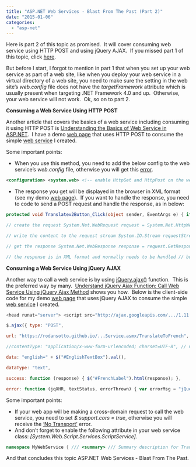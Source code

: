 ```yaml
---
title: "ASP.NET Web Services - Blast From The Past (Part 2)"
date: "2015-01-06"
categories: 
  - "asp-net"
---
```


Here is part 2 of this topic as promised.  It will cover consuming web service using HTTP POST and using jQuery AJAX.  If you missed part 1 of this topic, click [here](https://rodansotto.github.io/tech-blog/2015/01/05/asp-net-web-services-blast-from-the-past-part-1.html).

But before I start, I forgot to mention in part 1 that when you set up your web service as part of a web site, like when you deploy your web service in a virtual directory of a web site, you need to make sure the _<compilation>_ setting in the web site’s _web.config_ file does not have the _targetFramework_ attribute which is usually present when targeting .NET Framework 4.0 and up.  Otherwise, your web service will not work.  Ok, so on to part 2.

**Consuming a Web Service Using HTTP POST**

Another article that covers the basics of a web service including consuming it using HTTP POST is [Understanding the Basics of Web Service in ASP.NET](http://www.codeproject.com/Articles/337535/Understanding-the-Basics-of-Web-Service-in-ASP-NET).  I have a demo [web page](https://rodansotto.github.io/projects/asmx/UsingHTTPPost.aspx) that uses HTTP POST to consume the simple [web service](https://rodansotto.github.io/asmx/translatetofrenchservice.asmx) I created.

Some important points:

- When you use this method, you need to add the below config to the web service’s _web.config_ file, otherwise you will get this [error](http://stackoverflow.com/questions/657313/request-format-is-unrecognized-for-url-unexpectedly-ending-in).

```xml
<configuration> <system.web> <!-- enable HttpGet and HttpPost on the web service --> <webservices> <protocols> <add name="HttpGet" /> <add name="HttpPost" /> </protocols> </webservices> </system.web> </configuration> 
```

- The response you get will be displayed in the browser in XML format (see my demo [web page](https://rodansotto.github.io/projects/asmx/UsingHTTPPost.aspx)).  If you want to handle the response, you need to code to send a POST request and handle the response, as in below:

```cs
protected void Translatev2Button_Click(object sender, EventArgs e) { if (EnglishTextBox.Text != string.Empty) { try { // this is the content of the request byte\[\] content = System.Text.Encoding.ASCII.GetBytes( "english=" + EnglishTextBox.Text);

// create the request System.Net.WebRequest request = System.Net.HttpWebRequest.Create( "https://rodansotto.github.io/asmx/" + "TranslateToFrenchService.asmx/TranslateToFrench"); request.Method = "POST"; request.ContentType = "application/x-www-form-urlencoded"; request.ContentLength = content.Length;

// write the content to the request stream System.IO.Stream requestStream = request.GetRequestStream(); requestStream.Write(content, 0, content.Length); requestStream.Flush();

// get the response System.Net.WebResponse response = request.GetResponse(); // get the stream associated with the response System.IO.Stream responseStream = response.GetResponseStream(); // pipes the stream to a higher level stream reader with the // required encoding format System.IO.StreamReader streamReader = new System.IO.StreamReader( responseStream, System.Text.Encoding.UTF8);

// the response is in XML format and normally needs to be handled // but since the XML response is simple enough that when displayed // by the browser, it only displays what we need to display, // the french text FrenchLabel.Text = streamReader.ReadToEnd(); } catch (Exception) { throw; } } } 
```

**Consuming a Web Service Using jQuery AJAX**

Another way to call a web service is by using [jQuery.ajax()](http://api.jquery.com/jquery.ajax/) function.  This is the preferred way by many.  [Understand jQuery Ajax Function: Call Web Service Using jQuery Ajax Method](http://www.c-sharpcorner.com/UploadFile/dacca2/understand-jquery-ajax-function-call-web-service-using-jque/) shows you how.  Below is the client-side code for my demo [web page](https://rodansotto.github.io/projects/asmx/UsingJQueryAJAX.aspx) that uses jQuery AJAX to consume the simple [web service](https://rodansotto.github.io/asmx/translatetofrenchservice.asmx) I created.

```js
<head runat="server"> <script src="http://ajax.googleapis.com/.../1.11.2/jquery.min.js"> </script> <script> $(document).ready(function () { $("#TranslateButton").click(function () { // have to add following statement to enable cross-domain request $.support.cors = true;

$.ajax({ type: "POST",

url: "https://rodansotto.github.io/...Service.asmx/TranslateToFrench",

//contentType: "application/x-www-form-urlencoded; charset=UTF-8", // no need to specify contentType above as that is the default

data: "english=" + $("#EnglishTextBox").val(),

dataType: "text",

success: function (response) { $("#FrenchLabel").html(response); },

error: function (jqXHR, textStatus, errorThrown) { var errorMsg = "jQuery AJAX ERROR!!!\\njqXHR.statusText = " + jqXHR.statusText + "\\ntextStatus = " + textStatus + "\\nerrorThrown = " + errorThrown; alert(errorMsg); } }); }); }); </script>

```

Some important points:

- If your web app will be making a cross-domain request to call the web service, you need to set _$.support.cors = true_, otherwise you will receive the [‘No Transport’](http://stackoverflow.com/questions/9160123/no-transport-error-w-jquery-ajax-call-in-ie) error.
- And don’t forget to enable the following attribute in your web service class: _\[System.Web.Script.Services.ScriptService\]_.

```cs
namespace MyWebService { /// <summary> /// Summary description for TranslateToFrenchService /// </summary> \[WebService(Namespace = "https://rodansotto.github.io/")\] \[WebServiceBinding(ConformsTo = WsiProfiles.BasicProfile1_1)\] \[System.ComponentModel.ToolboxItem(false)\] // To allow this Web Service to be called from script, // using ASP.NET AJAX, uncomment the following line. \[System.Web.Script.Services.ScriptService\] public class TranslateToFrenchService : System.Web.Services.WebService { 
```

And that concludes this topic ASP.NET Web Services - Blast From The Past.
